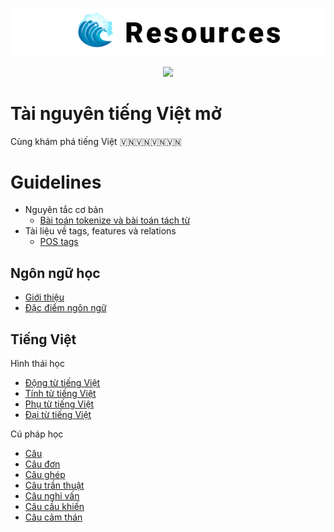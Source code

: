 <p align="center">
<br/>
<img src="docs/images/underthesea_resources.png"/>
<br/>
</p>

<p align="center">
  <a href="LICENSE">
    <img src="https://img.shields.io/badge/license-GPLv3-blue"/>
  </a>
</p>

# Tài nguyên tiếng Việt mở 

Cùng khám phá tiếng Việt 🇻🇳🇻🇳🇻🇳🇻🇳

# Guidelines

* Nguyên tắc cơ bản
  * [Bài toán tokenize và bài toán tách từ](docs/guidelines/gl01-tokeniation_and_word_segmentation.md)
* Tài liệu về tags, features và relations
  * [POS tags](docs/guidelines/pos_tag.md)
 
## Ngôn ngữ học 

* [Giới thiệu](docs/linguistics/gioi_thieu.md)
* [Đặc điểm ngôn ngữ](docs/linguistics/gioi_thieu-dac_diem_ngon_ngu.md)

## Tiếng Việt

Hình thái học

* [Động từ tiếng Việt](docs/vietnamese/hth-dong_tu_tieng_viet.md)
* [Tính từ tiếng Việt](docs/vietnamese/hth-tinh_tu_tieng_viet.md)
* [Phụ từ tiếng Việt](docs/vietnamese/hth-phu_tu_tieng_viet.md)
* [Đại từ tiếng Việt](docs/vietnamese/hth-dai_tu_tieng_viet.md)

Cú pháp học

* [Câu](docs/vietnamese/cph-cau.md)
* [Câu đơn](docs/vietnamese/cph-cau_don.md)
* [Câu ghép](docs/vietnamese/cph-cau_ghep.md)
* [Câu trần thuật](docs/vietnamese/cph-cau_tran_thuat.md)
* [Câu nghi vấn](docs/vietnamese/cph-cau_nghi_van.md)
* [Câu cầu khiến](docs/vietnamese/cph-cau_cau_khien.md)
* [Câu cảm thán](docs/vietnamese/cph-cau_cam_than.md)

